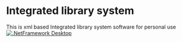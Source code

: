 # Integrated library system
This is xml based Integrated library system software for personal use
[![.NetFramework Desktop](https://github.com/goksenpasli/Kutuphane/actions/workflows/main.yml/badge.svg)](https://github.com/goksenpasli/Kutuphane/actions/workflows/main.yml)
